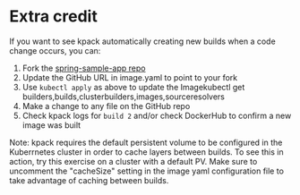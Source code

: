 # Extra credit

If you want to see kpack automatically creating new builds when a code change occurs, you can:

1. Fork the [spring-sample-app repo](https://github.com/springone-tour-2020-cicd/spring-sample-app.git)
2. Update the GitHub URL in image.yaml to point to your fork
3. Use `kubectl apply` as above to update the Imagekubectl get builders,builds,clusterbuilders,images,sourceresolvers
4. Make a change to any file on the GitHub repo
5. Check kpack logs for `build 2` and/or check DockerHub to confirm a new image was built

Note: kpack requires the default persistent volume to be configured in the Kuberrnetes cluster in order to cache layers between builds. To see this in action, try this exercise on a cluster with a default PV. Make sure to uncomment the "cacheSize" setting in the image yaml configuration file to take advantage of caching between builds.